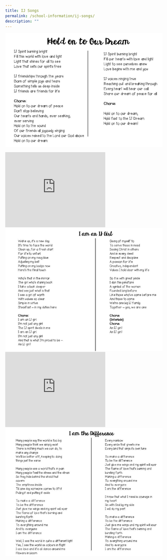 ```yaml
---
title: IJ Songs
permalink: /school-information/ij-songs/
description: ""
---
```

<img src="/images/songs1.jpg"><br>
<iframe width="320" height="240" src="https://www.youtube.com/embed/jI_db-IGu0c" title="YouTube video player" frameborder="0" allow="accelerometer; autoplay; clipboard-write; encrypted-media; gyroscope; picture-in-picture" allowfullscreen></iframe>
<img src="/images/songs2.jpg"><br>
<iframe width="320" height="240" src="https://www.youtube.com/embed/sJDYgzYBnv4" title="YouTube video player" frameborder="0" allow="accelerometer; autoplay; clipboard-write; encrypted-media; gyroscope; picture-in-picture" allowfullscreen></iframe>
<img src="/images/songs3.jpg">